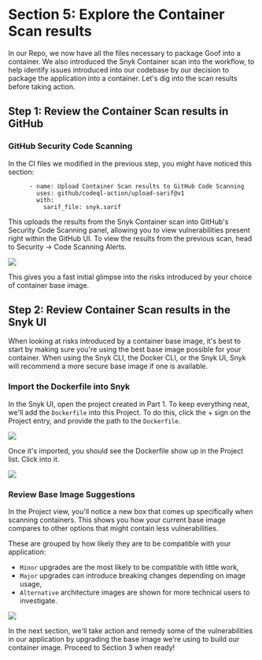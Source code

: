 # Section 5: Explore the Container Scan results

In our Repo, we now have all the files necessary to package Goof into a container. We also introduced the Snyk Container scan into the workflow, to help identify issues introduced into our codebase by our decision to package the application into a container. Let's dig into the scan results before taking action.

## Step 1: Review the Container Scan results in GitHub

### GitHub Security Code Scanning

In the CI files we modified in the previous step, you might have noticed this section:

```text
      - name: Upload Container Scan results to GitHub Code Scanning
        uses: github/codeql-action/upload-sarif@v1
        with:
          sarif_file: snyk.sarif
```

This uploads the results from the Snyk Container scan into GitHub's Security Code Scanning panel, allowing you to view vulnerabilities present right within the GitHub UI. To view the results from the previous scan, head to Security -&gt; Code Scanning Alerts.

![](https://github.com/snyk/user-docs/tree/0874305e3aea1ea3c57b0398879776ac062b3479/.gitbook/assets/gh-container-codescanning.png)

This gives you a fast initial glimpse into the risks introduced by your choice of container base image.

## Step 2: Review Container Scan results in the Snyk UI

When looking at risks introduced by a container base image, it's best to start by making sure you're using the best base image possible for your container. When using the Snyk CLI, the Docker CLI, or the Snyk UI, Snyk will recommend a more secure base image if one is available.

### Import the Dockerfile into Snyk

In the Snyk UI, open the project created in Part 1. To keep everything neat, we'll add the `Dockerfile` into this Project. To do this, click the + sign on the Project entry, and provide the path to the `Dockerfile`.

![](https://github.com/snyk/user-docs/tree/0874305e3aea1ea3c57b0398879776ac062b3479/.gitbook/assets/snyk-container-adddockerfile.png)

Once it's imported, you should see the Dockerfile show up in the Project list. Click into it.

![](https://github.com/snyk/user-docs/tree/0874305e3aea1ea3c57b0398879776ac062b3479/.gitbook/assets/snyk-container-dockerfile.png)

### Review Base Image Suggestions

In the Project view, you'll notice a new box that comes up specifically when scanning containers. This shows you how your current base image compares to other options that might contain less vulnerabilities.

These are grouped by how likely they are to be compatible with your application:

* `Minor` upgrades are the most likely to be compatible with little work, 
* `Major` upgrades can introduce breaking changes depending on image usage,
* `Alternative` architecture images are shown for more technical users to investigate.

![](https://github.com/snyk/user-docs/tree/0874305e3aea1ea3c57b0398879776ac062b3479/.gitbook/assets/snyk-container-baseimagerecs.png)

In the next section, we'll take action and remedy some of the vulnerabilities in our application by upgrading the base image we're using to build our container image. Proceed to Section 3 when ready!

